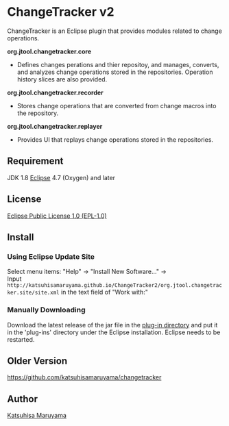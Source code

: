 # ChangeTracker v2

ChangeTracker is an Eclipse plugin that provides modules related to change operations.  

__org.jtool.changetracker.core__
* Defines changes perations and thier repositoy, and manages, converts, and analyzes change operations stored in the repositories.  Operation history slices are also provided.

__org.jtool.changetracker.recorder__
* Stores change operations that are converted from change macros into the repository.  

__org.jtool.changetracker.replayer__
* Provides UI that replays change operations stored in the repositories.  


## Requirement

JDK 1.8 
[Eclipse](https://www.eclipse.org/) 4.7 (Oxygen) and later  

## License

[Eclipse Public License 1.0 (EPL-1.0)](<https://opensource.org/licenses/eclipse-1.0.php>)

## Install

### Using Eclipse Update Site

Select menu items: "Help" -> "Install New Software..." ->  
Input `http://katsuhisamaruyama.github.io/ChangeTracker2/org.jtool.changetracker.site/site.xml` in the text field of "Work with:"  

### Manually Downloading

Download the latest release of the jar file in the [plug-in directory](<https://github.com/katsuhisamaruyama/ChangeTracker2/tree/master/org.jtool.changetracker.site/plugins>)
and put it in the 'plug-ins' directory under the Eclipse installation. Eclipse needs to be  restarted.

## Older Version

https://github.com/katsuhisamaruyama/changetracker

## Author

[Katsuhisa Maruyama](http://www.fse.cs.ritsumei.ac.jp/~maru/index.html)
